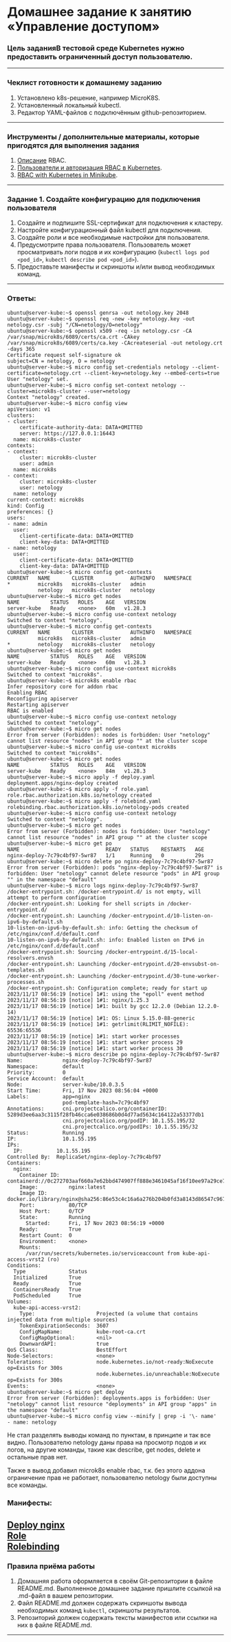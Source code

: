 # Домашнее задание к занятию «Управление доступом»

### Цель заданияВ тестовой среде Kubernetes нужно предоставить ограниченный доступ пользователю.

------

### Чеклист готовности к домашнему заданию
1. Установлено k8s-решение, например MicroK8S.    
2. Установленный локальный kubectl.    
3. Редактор YAML-файлов с подключённым github-репозиторием.    

------

### Инструменты / дополнительные материалы, которые пригодятся для выполнения задания
1. [Описание](https://kubernetes.io/docs/reference/access-authn-authz/rbac/) RBAC.    
2. [Пользователи и авторизация RBAC в Kubernetes](https://habr.com/ru/company/flant/blog/470503/).    
3. [RBAC with Kubernetes in Minikube](https://medium.com/@HoussemDellai/rbac-with-kubernetes-in-minikube-4deed658ea7b).    

------

### Задание 1. Создайте конфигурацию для подключения пользователя
1. Создайте и подпишите SSL-сертификат для подключения к кластеру.     
2. Настройте конфигурационный файл kubectl для подключения.     
3. Создайте роли и все необходимые настройки для пользователя.     
4. Предусмотрите права пользователя. Пользователь может просматривать логи подов и их конфигурацию (`kubectl logs pod <pod_id>`, `kubectl describe pod <pod_id>`).    
5. Предоставьте манифесты и скриншоты и/или вывод необходимых команд.     

------

### Ответы:

```
ubuntu@server-kube:~$ openssl genrsa -out netology.key 2048
ubuntu@server-kube:~$ openssl req -new -key netology.key -out netology.csr -subj "/CN=netology/O=netology"
ubuntu@server-kube:~$ openssl x509 -req -in netology.csr -CA /var/snap/microk8s/6089/certs/ca.crt -CAkey /var/snap/microk8s/6089/certs/ca.key -CAcreateserial -out netology.crt -days 365
Certificate request self-signature ok
subject=CN = netology, O = netology
ubuntu@server-kube:~$ micro config set-credentials netology --client-certificate=netology.crt --client-key=netology.key --embed-certs=true
User "netology" set.
ubuntu@server-kube:~$ micro config set-context netology --cluster=microk8s-cluster --user=netology
Context "netology" created.
ubuntu@server-kube:~$ micro config view
apiVersion: v1
clusters:
- cluster:
    certificate-authority-data: DATA+OMITTED
    server: https://127.0.0.1:16443
  name: microk8s-cluster
contexts:
- context:
    cluster: microk8s-cluster
    user: admin
  name: microk8s
- context:
    cluster: microk8s-cluster
    user: netology
  name: netology
current-context: microk8s
kind: Config
preferences: {}
users:
- name: admin
  user:
    client-certificate-data: DATA+OMITTED
    client-key-data: DATA+OMITTED
- name: netology
  user:
    client-certificate-data: DATA+OMITTED
    client-key-data: DATA+OMITTED
ubuntu@server-kube:~$ micro config get-contexts
CURRENT   NAME       CLUSTER            AUTHINFO   NAMESPACE
*         microk8s   microk8s-cluster   admin
          netology   microk8s-cluster   netology
ubuntu@server-kube:~$ micro get nodes
NAME          STATUS   ROLES    AGE   VERSION
server-kube   Ready    <none>   60m   v1.28.3
ubuntu@server-kube:~$ micro config use-context netology
Switched to context "netology".
ubuntu@server-kube:~$ micro config get-contexts
CURRENT   NAME       CLUSTER            AUTHINFO   NAMESPACE
          microk8s   microk8s-cluster   admin
*         netology   microk8s-cluster   netology
ubuntu@server-kube:~$ micro get nodes
NAME          STATUS   ROLES    AGE   VERSION
server-kube   Ready    <none>   60m   v1.28.3
ubuntu@server-kube:~$ micro config use-context microk8s
Switched to context "microk8s".
ubuntu@server-kube:~$ microk8s enable rbac
Infer repository core for addon rbac
Enabling RBAC
Reconfiguring apiserver
Restarting apiserver
RBAC is enabled
ubuntu@server-kube:~$ micro config use-context netology
Switched to context "netology".
ubuntu@server-kube:~$ micro get nodes
Error from server (Forbidden): nodes is forbidden: User "netology" cannot list resource "nodes" in API group "" at the cluster scope
ubuntu@server-kube:~$ micro config use-context microk8s
Switched to context "microk8s".
ubuntu@server-kube:~$ micro get nodes
NAME          STATUS   ROLES    AGE   VERSION
server-kube   Ready    <none>   84m   v1.28.3
ubuntu@server-kube:~$ micro apply -f deploy.yaml
deployment.apps/nginx-deploy created
ubuntu@server-kube:~$ micro apply -f role.yaml
role.rbac.authorization.k8s.io/netology created
ubuntu@server-kube:~$ micro apply -f rolebind.yaml
rolebinding.rbac.authorization.k8s.io/netology-pods created
ubuntu@server-kube:~$ micro config use-context netology
Switched to context "netology".
ubuntu@server-kube:~$ micro get nodes
Error from server (Forbidden): nodes is forbidden: User "netology" cannot list resource "nodes" in API group "" at the cluster scope
ubuntu@server-kube:~$ micro get po
NAME                            READY   STATUS    RESTARTS   AGE
nginx-deploy-7c79c4bf97-5wr87   1/1     Running   0          29s
ubuntu@server-kube:~$ micro delete po nginx-deploy-7c79c4bf97-5wr87
Error from server (Forbidden): pods "nginx-deploy-7c79c4bf97-5wr87" is forbidden: User "netology" cannot delete resource "pods" in API group "" in the namespace "default"
ubuntu@server-kube:~$ micro logs nginx-deploy-7c79c4bf97-5wr87
/docker-entrypoint.sh: /docker-entrypoint.d/ is not empty, will attempt to perform configuration
/docker-entrypoint.sh: Looking for shell scripts in /docker-entrypoint.d/
/docker-entrypoint.sh: Launching /docker-entrypoint.d/10-listen-on-ipv6-by-default.sh
10-listen-on-ipv6-by-default.sh: info: Getting the checksum of /etc/nginx/conf.d/default.conf
10-listen-on-ipv6-by-default.sh: info: Enabled listen on IPv6 in /etc/nginx/conf.d/default.conf
/docker-entrypoint.sh: Sourcing /docker-entrypoint.d/15-local-resolvers.envsh
/docker-entrypoint.sh: Launching /docker-entrypoint.d/20-envsubst-on-templates.sh
/docker-entrypoint.sh: Launching /docker-entrypoint.d/30-tune-worker-processes.sh
/docker-entrypoint.sh: Configuration complete; ready for start up
2023/11/17 08:56:19 [notice] 1#1: using the "epoll" event method
2023/11/17 08:56:19 [notice] 1#1: nginx/1.25.3
2023/11/17 08:56:19 [notice] 1#1: built by gcc 12.2.0 (Debian 12.2.0-14)
2023/11/17 08:56:19 [notice] 1#1: OS: Linux 5.15.0-88-generic
2023/11/17 08:56:19 [notice] 1#1: getrlimit(RLIMIT_NOFILE): 65536:65536
2023/11/17 08:56:19 [notice] 1#1: start worker processes
2023/11/17 08:56:19 [notice] 1#1: start worker process 29
2023/11/17 08:56:19 [notice] 1#1: start worker process 30
ubuntu@server-kube:~$ micro describe po nginx-deploy-7c79c4bf97-5wr87
Name:             nginx-deploy-7c79c4bf97-5wr87
Namespace:        default
Priority:         0
Service Account:  default
Node:             server-kube/10.0.3.5
Start Time:       Fri, 17 Nov 2023 08:56:04 +0000
Labels:           app=nginx
                  pod-template-hash=7c79c4bf97
Annotations:      cni.projectcalico.org/containerID: 5289d3ee6aa3c3115f28fb46cca6e038686b0d4d77ad5634c164122a53377db1
                  cni.projectcalico.org/podIP: 10.1.55.195/32
                  cni.projectcalico.org/podIPs: 10.1.55.195/32
Status:           Running
IP:               10.1.55.195
IPs:
  IP:           10.1.55.195
Controlled By:  ReplicaSet/nginx-deploy-7c79c4bf97
Containers:
  nginx:
    Container ID:   containerd://0c272703aaf660a7e62bbd474907ff888e3461045af16f10ee97a29ce7e87f0a
    Image:          nginx:latest
    Image ID:       docker.io/library/nginx@sha256:86e53c4c16a6a276b204b0fd3a8143d86547c967dc8258b3d47c3a21bb68d3c6
    Port:           80/TCP
    Host Port:      0/TCP
    State:          Running
      Started:      Fri, 17 Nov 2023 08:56:19 +0000
    Ready:          True
    Restart Count:  0
    Environment:    <none>
    Mounts:
      /var/run/secrets/kubernetes.io/serviceaccount from kube-api-access-vrst2 (ro)
Conditions:
  Type              Status
  Initialized       True
  Ready             True
  ContainersReady   True
  PodScheduled      True
Volumes:
  kube-api-access-vrst2:
    Type:                    Projected (a volume that contains injected data from multiple sources)
    TokenExpirationSeconds:  3607
    ConfigMapName:           kube-root-ca.crt
    ConfigMapOptional:       <nil>
    DownwardAPI:             true
QoS Class:                   BestEffort
Node-Selectors:              <none>
Tolerations:                 node.kubernetes.io/not-ready:NoExecute op=Exists for 300s
                             node.kubernetes.io/unreachable:NoExecute op=Exists for 300s
Events:                      <none>
ubuntu@server-kube:~$ micro get deploy
Error from server (Forbidden): deployments.apps is forbidden: User "netology" cannot list resource "deployments" in API group "apps" in the namespace "default"
ubuntu@server-kube:~$ micro config view --minify | grep -i '\- name'
- name: netology

```
Не стал разделять выводы команд по пунктам, в принципе и так все видно. Пользователю netology даны права на просмотр подов и их логов, на другие команды, такие как describe, get nodes, delete и остальные прав нет.    

Также в вывод добавил microk8s enable rbac, т.к. без этого аддона ограничение прав не работает, пользователю netology были доступны все команды.    

### Манифесты:

[Deploy nginx](https://github.com/bonanzza-web/kuber-homeworks2.4/blob/main/files/deploy.yaml)     
[Role](https://github.com/bonanzza-web/kuber-homeworks2.4/blob/main/files/role.yaml)     
[Rolebinding](https://github.com/bonanzza-web/kuber-homeworks2.4/blob/main/files/rolebind.yaml)     
------

### Правила приёма работы

1. Домашняя работа оформляется в своём Git-репозитории в файле README.md. Выполненное домашнее задание пришлите ссылкой на .md-файл в вашем репозитории.    
2. Файл README.md должен содержать скриншоты вывода необходимых команд `kubectl`, скриншоты результатов.     
3. Репозиторий должен содержать тексты манифестов или ссылки на них в файле README.md.    

------